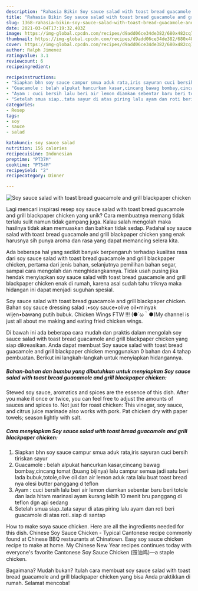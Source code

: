 ```yaml
---
description: "Rahasia Bikin Soy sauce salad with toast bread guacamole and grill blackpaper chicken, Enak"
title: "Rahasia Bikin Soy sauce salad with toast bread guacamole and grill blackpaper chicken, Enak"
slug: 1368-rahasia-bikin-soy-sauce-salad-with-toast-bread-guacamole-and-grill-blackpaper-chicken-enak
date: 2021-03-04T17:19:32.403Z
image: https://img-global.cpcdn.com/recipes/d9add06ce34de382/680x482cq70/soy-sauce-salad-with-toast-bread-guacamole-and-grill-blackpaper-chicken-foto-resep-utama.jpg
thumbnail: https://img-global.cpcdn.com/recipes/d9add06ce34de382/680x482cq70/soy-sauce-salad-with-toast-bread-guacamole-and-grill-blackpaper-chicken-foto-resep-utama.jpg
cover: https://img-global.cpcdn.com/recipes/d9add06ce34de382/680x482cq70/soy-sauce-salad-with-toast-bread-guacamole-and-grill-blackpaper-chicken-foto-resep-utama.jpg
author: Ralph Jimenez
ratingvalue: 3.1
reviewcount: 6
recipeingredient:

recipeinstructions:
- "Siapkan bhn soy sauce campur smua aduk rata,iris sayuran cuci bersih tiriskan sayur"
- "Guacamole : belah alpukat hancurkan kasar,cincang bawag bombay,cincang tomat (buang bijinya) lalu campur semua jadi satu beri lada bubuk,totole,olive oil dan air lemon aduk rata lalu buat toast bread nya olesi butter panggang d teflon"
- "Ayam : cuci bersih lalu beri air lemon diamkan sebentar baru beri totole dan lada hitam marinasi ayam kurang lebih 10 menit bru panggang di teflon dgn api sedang"
- "Setelah smua siap..tata sayur di atas piring lalu ayam dan roti beri guacamole di atas roti..siap di santap"
categories:
- Resep
tags:
- soy
- sauce
- salad

katakunci: soy sauce salad 
nutrition: 156 calories
recipecuisine: Indonesian
preptime: "PT37M"
cooktime: "PT54M"
recipeyield: "2"
recipecategory: Dinner

---
```



![Soy sauce salad with toast bread guacamole and grill blackpaper chicken](https://img-global.cpcdn.com/recipes/d9add06ce34de382/680x482cq70/soy-sauce-salad-with-toast-bread-guacamole-and-grill-blackpaper-chicken-foto-resep-utama.jpg)

Lagi mencari inspirasi resep soy sauce salad with toast bread guacamole and grill blackpaper chicken yang unik? Cara membuatnya memang tidak terlalu sulit namun tidak gampang juga. Kalau salah mengolah maka hasilnya tidak akan memuaskan dan bahkan tidak sedap. Padahal soy sauce salad with toast bread guacamole and grill blackpaper chicken yang enak harusnya sih punya aroma dan rasa yang dapat memancing selera kita.

Ada beberapa hal yang sedikit banyak berpengaruh terhadap kualitas rasa dari soy sauce salad with toast bread guacamole and grill blackpaper chicken, pertama dari jenis bahan, selanjutnya pemilihan bahan segar, sampai cara mengolah dan menghidangkannya. Tidak usah pusing jika hendak menyiapkan soy sauce salad with toast bread guacamole and grill blackpaper chicken enak di rumah, karena asal sudah tahu triknya maka hidangan ini dapat menjadi suguhan spesial.

Soy sauce salad with toast bread guacamole and grill blackpaper chicken. Bahan soy sauce dressing salad :•soy sauce•olive oil•minyak wijen•bawang putih bubuk. Chicken Wings FTW !!! (●´ω｀●)My channel is just all about me making and eating fried chicken wings.


Di bawah ini ada beberapa cara mudah dan praktis dalam mengolah soy sauce salad with toast bread guacamole and grill blackpaper chicken yang siap dikreasikan. Anda dapat membuat Soy sauce salad with toast bread guacamole and grill blackpaper chicken menggunakan 0 bahan dan 4 tahap pembuatan. Berikut ini langkah-langkah untuk menyiapkan hidangannya.

<!--inarticleads1-->

##### Bahan-bahan dan bumbu yang dibutuhkan untuk menyiapkan Soy sauce salad with toast bread guacamole and grill blackpaper chicken:



Stewed soy sauce, aromatics and spices are the essence of this dish. After you make it once or twice, you can feel free to adjust the amounts of sauces and spices to. Not just for roast chicken: This vinegar, soy sauce, and citrus juice marinade also works with pork. Pat chicken dry with paper towels; season lightly with salt. 

<!--inarticleads2-->

##### Cara menyiapkan Soy sauce salad with toast bread guacamole and grill blackpaper chicken:

1. Siapkan bhn soy sauce campur smua aduk rata,iris sayuran cuci bersih tiriskan sayur
1. Guacamole : belah alpukat hancurkan kasar,cincang bawag bombay,cincang tomat (buang bijinya) lalu campur semua jadi satu beri lada bubuk,totole,olive oil dan air lemon aduk rata lalu buat toast bread nya olesi butter panggang d teflon
1. Ayam : cuci bersih lalu beri air lemon diamkan sebentar baru beri totole dan lada hitam marinasi ayam kurang lebih 10 menit bru panggang di teflon dgn api sedang
1. Setelah smua siap..tata sayur di atas piring lalu ayam dan roti beri guacamole di atas roti..siap di santap


How to make soya sauce chicken. Here are all the ingredients needed for this dish. Chinese Soy Sauce Chicken - Typical Cantonese recipe commonly found at Chinese BBQ restaurants at Chinatown. Easy soy sauce chicken recipe to make at home. My Chinese New Year recipes continues today with everyone&#39;s favorite Cantonese Soy Sauce Chicken (豉油鸡)—a staple chicken. 

Bagaimana? Mudah bukan? Itulah cara membuat soy sauce salad with toast bread guacamole and grill blackpaper chicken yang bisa Anda praktikkan di rumah. Selamat mencoba!
